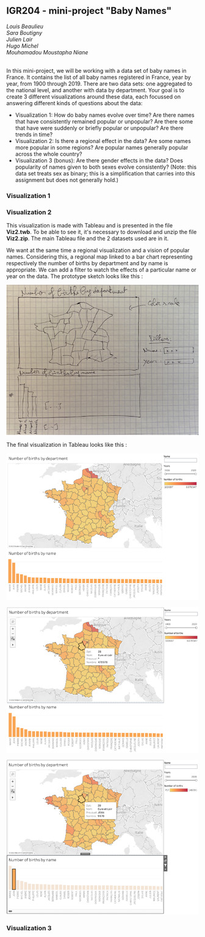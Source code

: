 <h2><font size=5>IGR204 - mini-project "Baby Names"</font></h2>
<i>Louis Beaulieu<br>
Sara Boutigny<br>
Julien Lair<br>
Hugo Michel<br>
Mouhamadou Moustapha Niane<br><br></i>

<p>In this mini-project, we will be working with a data set of baby names in France. It contains the list of all baby names registered in France, year by year, from 1900 through 2019. There are two data sets: one aggregated to the national level, and another with data by department. Your goal is to create 3 different visualizations around these data, each focussed on answering different kinds of questions about the data:

- Visualization 1: How do baby names evolve over time? Are there names that have consistently remained popular or unpopular? Are there some that have were suddenly or briefly popular or unpopular? Are there trends in time?
- Visualization 2: Is there a regional effect in the data? Are some names more popular in some regions? Are popular names generally popular across the whole country?
- Visualization 3 (bonus): Are there gender effects in the data? Does popularity of names given to both sexes evolve consistently? (Note: this data set treats sex as binary; this is a simplification that carries into this assignment but does not generally hold.)</p>

<h3>Visualization 1</h3>

<h3>Visualization 2</h3>

This visualization is made with Tableau and is presented in the file <b>Viz2.twb</b>. To be able to see it, it's necessary to download and unzip the file <b>Viz2.zip</b>. The main Tableau file and the 2 datasets used are in it.
  
We want at the same time a regional visualization and a vision of popular names. Considering this, a regional map linked to a bar chart representing respectively the number of births by department and by name is appropriate. We can add a filter to watch the effects of a particular name or year on the data.
The prototype sketch looks like this :

![png](viz2-sketch.jpg)
  
The final visualization in Tableau looks like this :
  
![png](viz2-1.png)
  
![png](viz2-2.png)
  
![png](viz2-3.png)

<h3>Visualization 3</h3>
